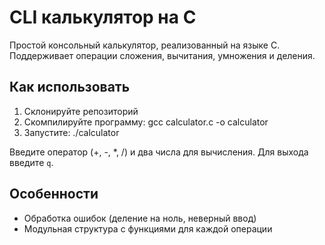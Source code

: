 # CLI калькулятор на C

Простой консольный калькулятор, реализованный на языке C. Поддерживает операции сложения, вычитания, умножения и деления.

## Как использовать

1. Склонируйте репозиторий
2. Скомпилируйте программу:
gcc calculator.c -o calculator
3. Запустите:
./calculator

Введите оператор (+, -, *, /) и два числа для вычисления. Для выхода введите `q`.
## Особенности

- Обработка ошибок (деление на ноль, неверный ввод)
- Модульная структура с функциями для каждой операции
